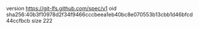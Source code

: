 version https://git-lfs.github.com/spec/v1
oid sha256:40b3f10978d2f34f9466cccbeea1eb40bc8e070553b13cbb1d46bfcd44ccfbcb
size 222

